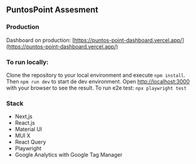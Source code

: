 ## PuntosPoint Assesment

### Production

Dashboard on production: [https://puntos-point-dashboard.vercel.app/](https://puntos-point-dashboard.vercel.app/)

### To run locally:

Clone the repository to your local environment and execute `npm install`. Then `npm run dev` to start de dev environment. Open [http://localhost:3000](http://localhost:3000) with your browser to see the result. To run e2e test: `npx playwright test`

### Stack

- Next,js
- React.js
- Material UI
- MUI X
- React Query
- Playwright
- Google Analytics with Google Tag Manager
